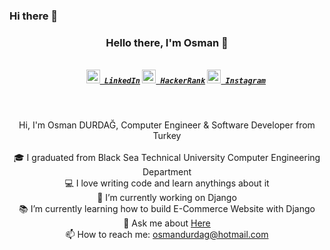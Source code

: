 ### Hi there 👋

<!--
**978374218qqf/978374218qqf** is a ✨ _special_ ✨ repository because its `README.md` (this file) appears on your GitHub profile.

Here are some ideas to get you started:

- 🔭 I’m currently working on ...
- 🌱 I’m currently learning ...
- 👯 I’m looking to collaborate on ...
- 🤔 I’m looking for help with ...
- 💬 Ask me about ...
- 📫 How to reach me: ...
- 😄 Pronouns: ...
- ⚡ Fun fact: ...
-->
<h3 align="center">Hello there, I'm Osman 👋</h3>
<h5 align="center">
  <code>
    <a href="https://www.linkedin.com/in/osmandurdag/" title="LinkedIn"><img width="22" src="https://github.com/zumrudu-anka/zumrudu-anka/blob/master/images/linkedin.svg"> LinkedIn</a></code>
  <code><a href="https://www.hackerrank.com/zumrudu_anka" title="HackerRank Profile"><img width="22" src="https://github.com/zumrudu-anka/zumrudu-anka/blob/master/images/hackerrank.png"> HackerRank</a></code>
  <code><a href="https://www.instagram.com/osman__durdag/" title="Instagram Profile"><img width="22" src="https://github.com/zumrudu-anka/zumrudu-anka/blob/master/images/instagram.svg"> Instagram</a></code>
</h5>
<br>
<p align="center">
  Hi, I'm Osman DURDAĞ, Computer Engineer & Software Developer from Turkey
  <br>
  <br>
  🎓 I graduated from Black Sea Technical University Computer Engineering Department
  <br>
  💻 I love writing code and learn anythings about it
  <br>
  🔬 I’m currently working on Django
  <br>
  📚 I’m currently learning how to build E-Commerce Website with Django
  <br>
  💬 Ask me about <a href="https://github.com/zumrudu-anka/zumrudu-anka/issues" title="Issues">Here</a>
  <br>
  📫 How to reach me: <a href="mailto: osmandurdag@hotmail.com">osmandurdag@hotmail.com</a>
</p>
